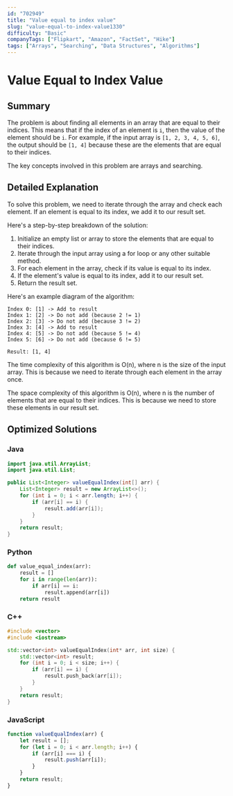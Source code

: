 ```yaml
---
id: "702949"
title: "Value equal to index value"
slug: "value-equal-to-index-value1330"
difficulty: "Basic"
companyTags: ["Flipkart", "Amazon", "FactSet", "Hike"]
tags: ["Arrays", "Searching", "Data Structures", "Algorithms"]
---
```


**Value Equal to Index Value**
================================

## Summary
The problem is about finding all elements in an array that are equal to their indices. This means that if the index of an element is `i`, then the value of the element should be `i`. For example, if the input array is `[1, 2, 3, 4, 5, 6]`, the output should be `[1, 4]` because these are the elements that are equal to their indices.

The key concepts involved in this problem are arrays and searching.

## Detailed Explanation
To solve this problem, we need to iterate through the array and check each element. If an element is equal to its index, we add it to our result set.

Here's a step-by-step breakdown of the solution:

1. Initialize an empty list or array to store the elements that are equal to their indices.
2. Iterate through the input array using a for loop or any other suitable method.
3. For each element in the array, check if its value is equal to its index.
4. If the element's value is equal to its index, add it to our result set.
5. Return the result set.

Here's an example diagram of the algorithm:

```
Index 0: [1] -> Add to result
Index 1: [2] -> Do not add (because 2 != 1)
Index 2: [3] -> Do not add (because 3 != 2)
Index 3: [4] -> Add to result
Index 4: [5] -> Do not add (because 5 != 4)
Index 5: [6] -> Do not add (because 6 != 5)

Result: [1, 4]
```

The time complexity of this algorithm is O(n), where n is the size of the input array. This is because we need to iterate through each element in the array once.

The space complexity of this algorithm is O(n), where n is the number of elements that are equal to their indices. This is because we need to store these elements in our result set.

## Optimized Solutions

### Java
```java
import java.util.ArrayList;
import java.util.List;

public List<Integer> valueEqualIndex(int[] arr) {
    List<Integer> result = new ArrayList<>();
    for (int i = 0; i < arr.length; i++) {
        if (arr[i] == i) {
            result.add(arr[i]);
        }
    }
    return result;
}
```

### Python
```python
def value_equal_index(arr):
    result = []
    for i in range(len(arr)):
        if arr[i] == i:
            result.append(arr[i])
    return result
```

### C++
```cpp
#include <vector>
#include <iostream>

std::vector<int> valueEqualIndex(int* arr, int size) {
    std::vector<int> result;
    for (int i = 0; i < size; i++) {
        if (arr[i] == i) {
            result.push_back(arr[i]);
        }
    }
    return result;
}
```

### JavaScript
```javascript
function valueEqualIndex(arr) {
    let result = [];
    for (let i = 0; i < arr.length; i++) {
        if (arr[i] === i) {
            result.push(arr[i]);
        }
    }
    return result;
}
```